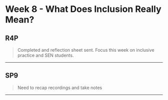 # Week 8 - What Does Inclusion Really Mean?

## R4P

> Completed and reflection sheet sent. Focus this week on inclusive practice and SEN students.
---

## SP9

> Need to recap recordings and take notes

---

